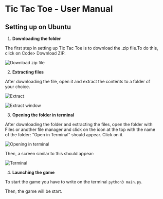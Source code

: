 # Tic Tac Toe - User Manual

## Setting up on Ubuntu

1. __Downloading the folder__

The first step in setting up Tic Tac Toe is to download the .zip file.To do this, click on Code> Download ZIP.

![Download zip file](https://drive.google.com/file/d/1LDyOuHrVhO_Jg7wcu4MHGil_aXiDeMzl/view?usp=sharing)

2. __Extracting files__

After downloading the file, open it and extract the contents to a folder of your choice.

![Extract](https://drive.google.com/file/d/1jFRr33V3h5zEOxcrwxEyXKf6ReRy0n5Y/view?usp=sharing)

![Extract window](https://drive.google.com/file/d/1utcTsLwE8qbW643H-9NIHWwI1hZBjuD_/view?usp=sharing)

3. __Opening the folder in terminal__

After downloading the folder and extracting the files, open the folder with Files or another file manager and click on the icon at the top with the name of the folder: "Open in Terminal" should appear. Click on it.

![Opening in terminal](https://drive.google.com/file/d/1mHvrCSZEIOe7RfNSWWCbgLkKPzIrBfXI/view?usp=sharing)

Then, a screen similar to this should appear:

![Terminal](https://drive.google.com/file/d/1bC7v17zw9WBzGNaOT9gw7G3vzz1Zm0PZ/view?usp=sharing)

4. __Launching the game__

To start the game you have to write on the terminal ``python3 main.py``.

Then, the game will be start.